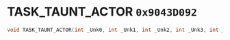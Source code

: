 # TASK_TAUNT_ACTOR `0x9043D092`

```cpp
void TASK_TAUNT_ACTOR(int _Unk0, int _Unk1, int _Unk2, int _Unk3, int _Unk4, int _Unk5);
```